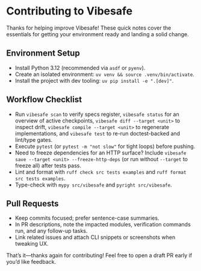 # Contributing to Vibesafe

Thanks for helping improve Vibesafe! These quick notes cover the essentials for getting your environment ready and landing a solid change.

## Environment Setup
- Install Python 3.12 (recommended via `asdf` or `pyenv`).
- Create an isolated environment: `uv venv && source .venv/bin/activate`.
- Install the project with dev tooling: `uv pip install -e ".[dev]"`.

## Workflow Checklist
- Run `vibesafe scan` to verify specs register, `vibesafe status` for an overview of active checkpoints, `vibesafe diff --target <unit>` to inspect drift, `vibesafe compile --target <unit>` to regenerate implementations, and `vibesafe test` to re-run doctest-backed and lint/type gates.
- Execute `pytest` (or `pytest -m "not slow"` for tight loops) before pushing.
- Need to freeze dependencies for an HTTP surface? Include `vibesafe save --target <unit> --freeze-http-deps` (or run without `--target` to freeze all) after tests pass.
- Lint and format with `ruff check src tests examples` and `ruff format src tests examples`.
- Type-check with `mypy src/vibesafe` and `pyright src/vibesafe`.

## Pull Requests
- Keep commits focused; prefer sentence-case summaries.
- In PR descriptions, note the impacted modules, verification commands run, and any follow-up tasks.
- Link related issues and attach CLI snippets or screenshots when tweaking UX.

That’s it—thanks again for contributing! Feel free to open a draft PR early if you’d like feedback. 
